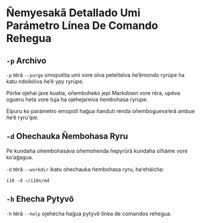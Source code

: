 # Ñemyesakã Detallado Umi Parámetro Línea De Comando Rehegua

## `-p` Archivo

`-p` térã `--purge` omopotĩta umi vore oĩva peteĩteĩva ñe’ẽmondo ryrúpe ha katu ndoikóiva ñe’ẽ ypy ryrúpe.

Pórke ojehai jave kuatia, oñemboheko jepi Markdown vore réra, upéva ogueru heta vore tuja ha ojehejareíva ñembohasa ryrúpe.

Eipuru ko parámetro emopotĩ hag̃ua ñanduti renda oñembogueva’erã ambue ñe’ẽ ryru’ípe.

## `-d` Ohechauka Ñembohasa Ryru

Pe kundaha oñembohasáva oñemohenda ñepyrũrã kundaha oĩháme vore ko’ag̃agua.

`-d` térã `--workdir` ikatu ohechauka ñembohasa ryru, haꞌeháicha:

```
i18 -d ~/i18n/md
```

## `-h` Ehecha Pytyvõ

`-h` térã `--help` ojehecha hag̃ua pytyvõ línea de comandos rehegua.
